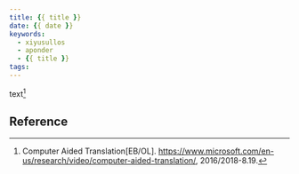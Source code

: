 ```yaml
---
title: {{ title }}
date: {{ date }}
keywords:
  - xiyusullos
  - aponder
  - {{ title }}
tags:
---
```


text[^referenceID]
<!-- more -->

## Reference

[^referenceID]: Computer Aided Translation[EB/OL]. https://www.microsoft.com/en-us/research/video/computer-aided-translation/, 2016/2018-8.19.

